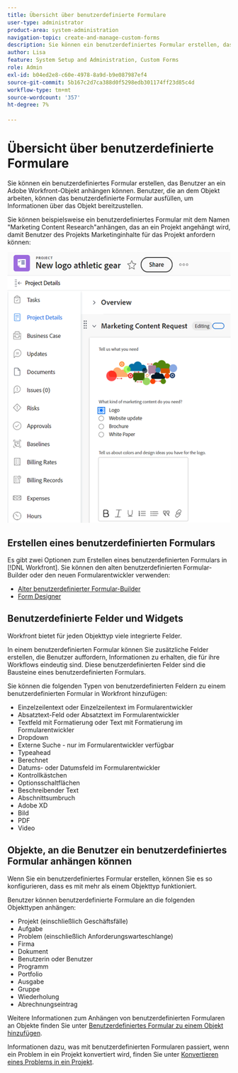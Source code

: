 ```yaml
---
title: Übersicht über benutzerdefinierte Formulare
user-type: administrator
product-area: system-administration
navigation-topic: create-and-manage-custom-forms
description: Sie können ein benutzerdefiniertes Formular erstellen, das Benutzer an ein Adobe Workfront-Objekt anhängen können. Benutzer, die an dem Objekt arbeiten, können das benutzerdefinierte Formular ausfüllen, um Informationen über das Objekt bereitzustellen.
author: Lisa
feature: System Setup and Administration, Custom Forms
role: Admin
exl-id: b04ed2e8-c60e-4978-8a9d-b9e087987ef4
source-git-commit: 5b167c2d7ca388d0f5298edb301174ff23d85c4d
workflow-type: tm+mt
source-wordcount: '357'
ht-degree: 7%

---
```


# Übersicht über benutzerdefinierte Formulare

<!--Audited: 12/2023-->

Sie können ein benutzerdefiniertes Formular erstellen, das Benutzer an ein Adobe Workfront-Objekt anhängen können. Benutzer, die an dem Objekt arbeiten, können das benutzerdefinierte Formular ausfüllen, um Informationen über das Objekt bereitzustellen.

Sie können beispielsweise ein benutzerdefiniertes Formular mit dem Namen &quot;Marketing Content Research&quot;anhängen, das an ein Projekt angehängt wird, damit Benutzer des Projekts Marketinginhalte für das Projekt anfordern können:

![](assets/see-image-details-page.png)

## Erstellen eines benutzerdefinierten Formulars

Es gibt zwei Optionen zum Erstellen eines benutzerdefinierten Formulars in [!DNL Workfront]. Sie können den alten benutzerdefinierten Formular-Builder oder den neuen Formularentwickler verwenden:

* [Alter benutzerdefinierter Formular-Builder](/help/quicksilver/administration-and-setup/customize-workfront/create-manage-custom-forms/use-the-custom-form-builder.md)
* [Form Designer](/help/quicksilver/administration-and-setup/customize-workfront/create-manage-custom-forms/form-designer/form-designer-toc.md)

## Benutzerdefinierte Felder und Widgets

Workfront bietet für jeden Objekttyp viele integrierte Felder.

In einem benutzerdefinierten Formular können Sie zusätzliche Felder erstellen, die Benutzer auffordern, Informationen zu erhalten, die für ihre Workflows eindeutig sind. Diese benutzerdefinierten Felder sind die Bausteine eines benutzerdefinierten Formulars.

Sie können die folgenden Typen von benutzerdefinierten Feldern zu einem benutzerdefinierten Formular in Workfront hinzufügen:

* Einzelzeilentext oder Einzelzeilentext im Formularentwickler
* Absatztext-Feld oder Absatztext im Formularentwickler
* Textfeld mit Formatierung oder Text mit Formatierung im Formularentwickler
* Dropdown
* Externe Suche - nur im Formularentwickler verfügbar
* Typeahead
* Berechnet
* Datums- oder Datumsfeld im Formularentwickler
* Kontrollkästchen
* Optionsschaltflächen
* Beschreibender Text
* Abschnittsumbruch
* Adobe XD
* Bild
* PDF
* Video

## Objekte, an die Benutzer ein benutzerdefiniertes Formular anhängen können

Wenn Sie ein benutzerdefiniertes Formular erstellen, können Sie es so konfigurieren, dass es mit mehr als einem Objekttyp funktioniert.

Benutzer können benutzerdefinierte Formulare an die folgenden Objekttypen anhängen:

* Projekt (einschließlich Geschäftsfälle)
* Aufgabe
* Problem (einschließlich Anforderungswarteschlange)
* Firma
* Dokument
* Benutzerin oder Benutzer
* Programm
* Portfolio
* Ausgabe
* Gruppe
* Wiederholung
* Abrechnungseintrag

Weitere Informationen zum Anhängen von benutzerdefinierten Formularen an Objekte finden Sie unter [Benutzerdefiniertes Formular zu einem Objekt hinzufügen](../../../workfront-basics/work-with-custom-forms/add-a-custom-form-to-an-object.md).

Informationen dazu, was mit benutzerdefinierten Formularen passiert, wenn ein Problem in ein Projekt konvertiert wird, finden Sie unter [Konvertieren eines Problems in ein Projekt](/help/quicksilver/manage-work/issues/convert-issues/convert-issue-to-project.md).


